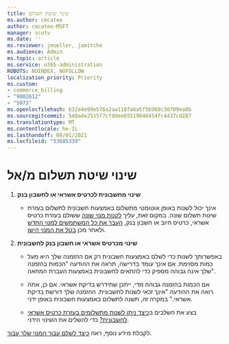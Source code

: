 ```yaml
---
title: שינוי שיטת תשלום
ms.author: cmcatee
author: cmcatee-MSFT
manager: scotv
ms.date: ''
ms.reviewer: jmueller, jamitche
ms.audience: Admin
ms.topic: article
ms.service: o365-administration
ROBOTS: NOINDEX, NOFOLLOW
localization_priority: Priority
ms.custom:
- commerce_billing
- "9002612"
- "5073"
ms.openlocfilehash: b32e4e99e576a2aa118fa6a5f5b968c30709ea8b
ms.sourcegitcommit: 540a4e2515f7cfddee65519046454fc4437cd287
ms.translationtype: MT
ms.contentlocale: he-IL
ms.lasthandoff: 08/01/2021
ms.locfileid: "53685339"
---
```

# <a name="change-payment-method-fromto"></a>שינוי שיטת תשלום מ/אל

1. **שינוי מחשבונית לכרטיס אשראי או לחשבון בנק**

    - אינך יכול לשנות באופן אוטומטי מתשלום באמצעות חשבונית לתשלום בעזרת שיטת תשלום שונה. במקום זאת, עליך [לקנות מנוי שונה](/microsoft-365/commerce/try-or-buy-microsoft-365#buy-a-different-subscription) ששולם בעזרת כרטיס אשראי, כרטיס חיוב או חשבון בנק, [העבר את כל המשתמשים למנוי החדש](/microsoft-365/commerce/subscriptions/move-users-different-subscription) ולאחר מכן [בטל את המנוי הישן](/microsoft-365/commerce/subscriptions/cancel-your-subscription).

2. **שינוי מכרטיס אשראי או חשבון בנק לחשבונית**

    - באפשרותך לשנות כדי לשלם באמצעות חשבונית רק אם ההזמנה שלך היא מעל כמות מסוימת. אם אינך עומד בדרישה, תראה את ההודעה "הכמות בהזמנה שלך אינה גבוהה מספיק כדי להתאים לחשבונית באמצעות העברת המחאה".

    - אם הכמות בהזמנה גבוהה מדי, ייתכן שתידרש בדיקת אשראי. אם כן, אתה רואה את ההודעה "אינך זכאי לשנות לחשבונית. ההזמנה שלך דורשת בדיקת אשראי." במקרה זה, תשנה לתשלום באמצעות חשבונית באופן ידני.

    - בצע את השלבים ב[כיצד ניתן לשנות מתשלומים בעזרת כרטיס אשראי לחשבונית?](how-do-i-change-from-credit-card-payments-to-invoice.md) כדי להשלים את השינוי הידני.

לקבלת מידע נוסף, ראה [כיצד לשלם עבור המנוי שלך עבור](/microsoft-365/commerce/billing-and-payments/pay-for-your-subscription).
